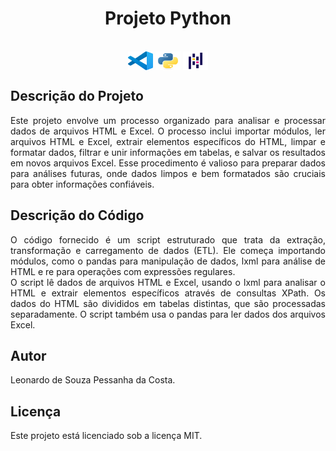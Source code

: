 <h1 align="center"> Projeto Python </h1>
<div dir="auto" align="center">
  <br>
  <a target="_blank" rel="noopener noreferrer nofollow" href="https://raw.githubusercontent.com/devicons/devicon/master/icons/vscode/vscode-original.svg"><img align="center" alt="VSCode" height="30" width="40" src="https://raw.githubusercontent.com/devicons/devicon/master/icons/vscode/vscode-original.svg" style="max-width: 100%;"></a>
  <a target="_blank" rel="noopener noreferrer nofollow" href="https://raw.githubusercontent.com/devicons/devicon/master/icons/python/python-original.svg"><img align="center" alt="Python" height="30" width="40" src="https://raw.githubusercontent.com/devicons/devicon/master/icons/python/python-original.svg" style="max-width: 100%;"></a>
  <a target="_blank" rel="noopener noreferrer nofollow" href="https://raw.githubusercontent.com/devicons/devicon/master/icons/pandas/pandas-original.svg"><img align="center" alt="Pandas" height="30" width="40" src="https://raw.githubusercontent.com/devicons/devicon/master/icons/pandas/pandas-original.svg" style="max-width: 100%;"></a>
</br>
</div>

## Descrição do Projeto
<p align="justify">
Este projeto envolve um processo organizado para analisar e processar dados de arquivos HTML e Excel. O processo inclui importar módulos, ler arquivos HTML e Excel, extrair elementos específicos do HTML, limpar e formatar dados, filtrar e unir informações em tabelas, e salvar os resultados em novos arquivos Excel. Esse procedimento é valioso para preparar dados para análises futuras, onde dados limpos e bem formatados são cruciais para obter informações confiáveis.
</p>

## Descrição do Código
<p align="justify">
O código fornecido é um script estruturado que trata da extração, transformação e carregamento de dados (ETL). Ele começa importando módulos, como o pandas para manipulação de dados, lxml para análise de HTML e re para operações com expressões regulares.
<br>
O script lê dados de arquivos HTML e Excel, usando o lxml para analisar o HTML e extrair elementos específicos através de consultas XPath. Os dados do HTML são divididos em tabelas distintas, que são processadas separadamente. O script também usa o pandas para ler dados dos arquivos Excel.
</p>

## Autor
<p align="justify"> Leonardo de Souza Pessanha da Costa.
</p>

## Licença
<p align="justify"> Este projeto está licenciado sob a licença MIT.
</p>
